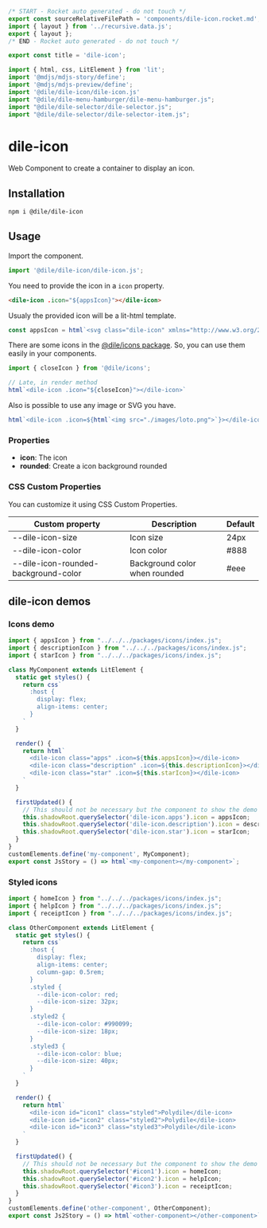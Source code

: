 ```js server
/* START - Rocket auto generated - do not touch */
export const sourceRelativeFilePath = 'components/dile-icon.rocket.md';
import { layout } from '../recursive.data.js';
export { layout };
/* END - Rocket auto generated - do not touch */

export const title = 'dile-icon';
```

```js script
import { html, css, LitElement } from 'lit'; 
import '@mdjs/mdjs-story/define';
import '@mdjs/mdjs-preview/define';
import '@dile/dile-icon/dile-icon.js'
import "@dile/dile-menu-hamburger/dile-menu-hamburger.js";
import "@dile/dile-selector/dile-selector.js";
import "@dile/dile-selector/dile-selector-item.js";
```

# dile-icon

Web Component to create a container to display an icon.

## Installation

```bash
npm i @dile/dile-icon
```

## Usage

Import the component.

```javascript
import '@dile/dile-icon/dile-icon.js';
```

You need to provide the icon in a ```icon``` property.

```html
<dile-icon .icon="${appsIcon}"></dile-icon>
```

Usualy the provided icon will be a lit-html template.

```javascript
const appsIcon = html`<svg class="dile-icon" xmlns="http://www.w3.org/2000/svg" height="24px" viewBox="0 0 24 24" width="24px" fill="#000000"><path d="M0 0h24v24H0z" fill="none"/><path d="M4 8h4V4H4v4zm6 12h4v-4h-4v4zm-6 0h4v-4H4v4zm0-6h4v-4H4v4zm6 0h4v-4h-4v4zm6-10v4h4V4h-4zm-6 4h4V4h-4v4zm6 6h4v-4h-4v4zm0 6h4v-4h-4v4z"/></svg>`;
```

There are some icons in the [@dile/icons package](/utils/icons). So, you can use them easily in your components.

```javascript
import { closeIcon } from '@dile/icons';

// Late, in render method
html`<dile-icon .icon="${closeIcon}"></dile-icon>`
```
Also is possible to use any image or SVG you have.

```javascript
html`<dile-icon .icon=${html`<img src="./images/loto.png">`}></dile-icon>`
```

### Properties

- **icon**: The icon
- **rounded**: Create a icon background rounded

### CSS Custom Properties

You can customize it using CSS Custom Properties.

Custom property | Description | Default
----------------|-------------|---------
--dile-icon-size | Icon size | 24px
--dile-icon-color | Icon color | #888
--dile-icon-rounded-background-color | Background color when rounded | #eee

## dile-icon demos

### Icons demo

```js preview-story
import { appsIcon } from "../../../packages/icons/index.js";
import { descriptionIcon } from "../../../packages/icons/index.js";
import { starIcon } from "../../../packages/icons/index.js";

class MyComponent extends LitElement {
  static get styles() {
    return css`
      :host {
        display: flex;
        align-items: center;
      }
    `
  }

  render() {
    return html`
      <dile-icon class="apps" .icon=${this.appsIcon}></dile-icon>
      <dile-icon class="description" .icon=${this.descriptionIcon}></dile-icon>
      <dile-icon class="star" .icon=${this.starIcon}></dile-icon>
    `
  }

  firstUpdated() {
    // This should not be necessary but the component to show the demo does not work well with interpoplation of strings
    this.shadowRoot.querySelector('dile-icon.apps').icon = appsIcon;
    this.shadowRoot.querySelector('dile-icon.description').icon = descriptionIcon;
    this.shadowRoot.querySelector('dile-icon.star').icon = starIcon;
  }
}
customElements.define('my-component', MyComponent);
export const JsStory = () => html`<my-component></my-component>`;
```

### Styled icons

```js preview-story
import { homeIcon } from "../../../packages/icons/index.js";
import { helpIcon } from "../../../packages/icons/index.js";
import { receiptIcon } from "../../../packages/icons/index.js";

class OtherComponent extends LitElement {
  static get styles() {
    return css`
      :host {
        display: flex;
        align-items: center;
        column-gap: 0.5rem;
      }
      .styled {
        --dile-icon-color: red;
        --dile-icon-size: 32px;
      }
      .styled2 {
        --dile-icon-color: #990099;
        --dile-icon-size: 18px;
      }
      .styled3 {
        --dile-icon-color: blue;
        --dile-icon-size: 40px;
      }
    `
  }

  render() {
    return html`
      <dile-icon id="icon1" class="styled">Polydile</dile-icon>
      <dile-icon id="icon2" class="styled2">Polydile</dile-icon>
      <dile-icon id="icon3" class="styled3">Polydile</dile-icon>
    `
  }

  firstUpdated() {
    // This should not be necessary but the component to show the demo does not work well with interpoplation of strings
    this.shadowRoot.querySelector('#icon1').icon = homeIcon;
    this.shadowRoot.querySelector('#icon2').icon = helpIcon;
    this.shadowRoot.querySelector('#icon3').icon = receiptIcon;
  }
}
customElements.define('other-component', OtherComponent);
export const Js2Story = () => html`<other-component></other-component>`;
```

